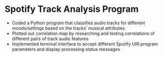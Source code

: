 # Spotify Track Analysis Program

- Coded a Python program that classifies audio tracks for different moods/settings based on the tracks’ musical attributes
- Plotted out correlation map by researching and testing correlations of different pairs of track audio features
- Implemented terminal interface to accept different Spotify URI program parameters and display processing status messages
